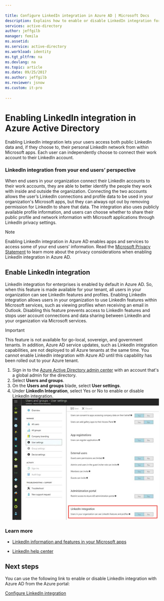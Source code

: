 ```yaml
---

title: Configure LinkedIn integration in Azure AD | Microsoft Docs
description: Explains how to enable or disable LinkedIn integration for Microsoft apps in Azure Active Directory.
services: active-directory
author: jeffgilb
manager: femila
ms.assetid: 
ms.service: active-directory
ms.workload: identity
ms.tgt_pltfrm: na
ms.devlang: na
ms.topic: article
ms.date: 09/25/2017
ms.author: jeffgilb
ms.reviewer: jsnow
ms.custom: it-pro

---
```

# Enabling LinkedIn integration in Azure Active Directory
Enabling LinkedIn integration lets your users access both public LinkedIn data and, if they choose to, their personal LinkedIn network from within Microsoft apps. Each user can independently choose to connect their work account to their LinkedIn account.

### LinkedIn integration from your end users’ perspective
When end users in your organization connect their LinkedIn accounts to their work accounts, they are able to better identify the people they work with inside and outside the organization. Connecting the two accounts allows the user’s LinkedIn connections and profile data to be used in your organization's Microsoft apps, but they can always opt out by removing permission for LinkedIn to share that data. The integration also uses publicly available profile information, and users can choose whether to share their public profile and network information with Microsoft applications through LinkedIn privacy settings.

>[!NOTE]
> Enabling LinkedIn integration in Azure AD enables apps and services to access some of your end users' information. Read the [Microsoft Privacy Statement](https://privacy.microsoft.com/privacystatement/) to learn more about the privacy considerations when enabling LinkedIn integration in Azure AD. 

## Enable LinkedIn integration
LinkedIn integration for enterprises is enabled by default in Azure AD. So, when this feature is made available for your tenant, all users in your organization can see LinkedIn features and profiles. Enabling LinkedIn integration allows users in your organization to use LinkedIn features within Microsoft services, such as viewing profiles when receiving an email in Outlook. Disabling this feature prevents access to LinkedIn features and stops user account connections and data sharing between LinkedIn and your organization via Microsoft services.

> [!IMPORTANT]
> This feature is not available for go-local, sovereign, and government tenants. In addition, Azure AD service updates, such as LinkedIn integration capabilities, are not deployed to all Azure tenants at the same time. You cannot enable LinkedIn integration with Azure AD until this capability has been rolled out to your Azure tenant.

1. Sign in to the [Azure Active Directory admin center](https://aad.portal.azure.com/) with an account that's a global admin for the directory.
2. Select **Users and groups**.
3. On the **Users and groups** blade, select **User settings**.
4. Under **LinkedIn Integration**, select Yes or No to enable or disable LinkedIn integration.
   ![Enabling LinkedIn integration](./media/linkedin-integration/LinkedIn-integration.PNG)

### Learn more 
* [LinkedIn information and features in your Microsoft apps](https://go.microsoft.com/fwlink/?linkid=850740)

* [LinkedIn help center](https://www.linkedin.com/help/linkedin)

## Next steps
You can use the following link to enable or disable LinkedIn integration with Azure AD from the Azure portal:

[Configure LinkedIn integration](https://aad.portal.azure.com/#blade/Microsoft_AAD_IAM/UserManagementMenuBlade/UserSettings) 